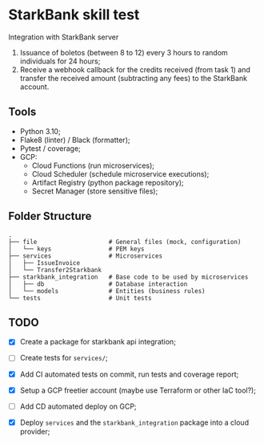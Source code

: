 # StarkBank skill test
Integration with StarkBank server

1. Issuance of boletos (between 8 to 12) every 3 hours to random individuals for 24 hours;
2. Receive a webhook callback for the credits received (from task 1) and transfer the received amount (subtracting any fees) to the StarkBank account.

## Tools
- Python 3.10;
- Flake8 (linter) / Black (formatter);
- Pytest / coverage;
- GCP:
    * Cloud Functions (run microservices);
    * Cloud Scheduler (schedule microservice executions);
    * Artifact Registry (python package repository);
    * Secret Manager (store sensitive files);

## Folder Structure
```
.
├── file                    # General files (mock, configuration)
│   └── keys                # PEM keys
├── services                # Microservices
│   ├── IssueInvoice
│   └── Transfer2Starkbank
├── starkbank_integration   # Base code to be used by microservices
│   ├── db                  # Database interaction
│   └── models              # Entities (business rules)
└── tests                   # Unit tests
```

## TODO
- [x] Create a package for starkbank api integration;
- [ ] Create tests for `services/`;
- [x] Add CI automated tests on commit, run tests and coverage report;
- [x] Setup a GCP freetier account (maybe use Terraform or other IaC tool?);
- [ ] Add CD automated deploy on GCP;
- [x] Deploy `services` and the `starkbank_integration` package into a cloud provider;

